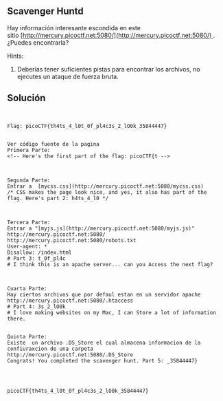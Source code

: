 ## Scavenger Huntd
Hay información interesante escondida en este sitio [http://mercury.picoctf.net:5080/](http://mercury.picoctf.net:5080/) . ¿Puedes encontrarla?

Hints:
1. Deberías tener suficientes pistas para encontrar los archivos, no ejecutes un ataque de fuerza bruta.


## Solución
```


Flag: picoCTF{th4ts_4_l0t_0f_pl4c3s_2_lO0k_35844447}


Ver código fuente de la pagina
Primera Parte:
<!-- Here's the first part of the flag: picoCTF{t -->



Segunda Parte:
Entrar a  [mycss.css](http://mercury.picoctf.net:5080/mycss.css)
/* CSS makes the page look nice, and yes, it also has part of the flag. Here's part 2: h4ts_4_l0 */



Tercera Parte:
Entrar a "[myjs.js](http://mercury.picoctf.net:5080/myjs.js)"
http://mercury.picoctf.net:5080/
http://mercury.picoctf.net:5080/robots.txt
User-agent: *
Disallow: /index.html
# Part 3: t_0f_pl4c
# I think this is an apache server... can you Access the next flag?



Cuarta Parte:
Hay ciertos archivos que por defaul estan en un servidor apache
http://mercury.picoctf.net:5080/.htaccess
# Part 4: 3s_2_lO0k
# I love making websites on my Mac, I can Store a lot of information there.


Quinta Parte:
Existe  un archivo .DS_Store el cual almacena informacion de la 
confiuraxcion de una carpeta
http://mercury.picoctf.net:5080/.DS_Store
Congrats! You completed the scavenger hunt. Part 5: _35844447}




picoCTF{th4ts_4_l0t_0f_pl4c3s_2_lO0k_35844447}
```